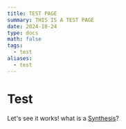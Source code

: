 ```yaml
---
title: TEST PAGE
summary: THIS IS A TEST PAGE
date: 2024-10-24
type: docs
math: false
tags:
  - test
aliases:
  - test
---
```


# Test

Let's see it works!
what is a [Synthesis](w/content/project/ppg_synth/index.md)?
